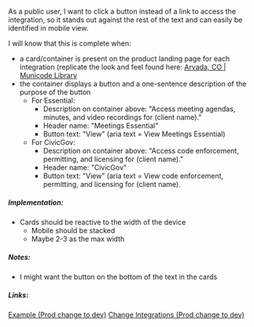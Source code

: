 As a public user, I want to click a button instead of a link to access the integration, so it stands out against the rest of the text and can easily be identified in mobile view. 

I will know that this is complete when:

-   a card/container is present on the product landing page for each integration (replicate the look and feel found here: [Arvada, CO | Municode Library](https://library.municode.com/co/arvada)
-   the container displays a button and a one-sentence description of the purpose of the button
    -   For Essential:
        -   Description on container above: "Access meeting agendas, minutes, and video recordings for (client name)."
        -   Header name: "Meetings Essential"
        -   Button text: "View" (aria text = View Meetings Essential)
    -   For CivicGov:
        -   Description on container above: "Access code enforcement, permitting, and licensing for (client name)." 
        -   Header name: "CivicGov"
        -   Button text: "View" (aria text = View code enforcement, permitting, and licensing for (client name).

##### Implementation:
- Cards should be reactive to the width of the device
	- Mobile should be stacked
	- Maybe 2-3 as the max width

##### Notes:
- I might want the button on the bottom of the text in the cards

##### Links:
[Example (Prod change to dev)](https://library.municode.com/fl/madeira_beach/codes/code_of_ordinances)
[Change Integrations (Prod change to dev)](https://admin.municode.com/clientintegrations)
